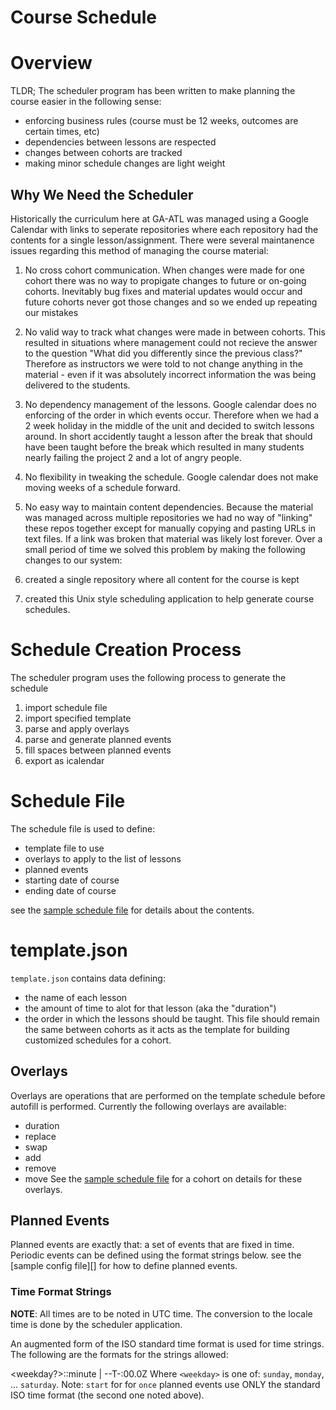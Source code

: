 # Course Schedule

# Overview

TLDR; The scheduler program has been written to make planning the course easier
in the following sense:

  * enforcing business rules (course must be 12 weeks, outcomes are certain
    times, etc)
  * dependencies between lessons are respected
  * changes between cohorts are tracked
  * making minor schedule changes are light weight

## Why We Need the Scheduler

Historically the curriculum here at GA-ATL was managed using a Google Calendar
with links to seperate repositories where each repository had the contents
for a single lesson/assignment. There were several maintanence issues regarding
this method of managing the course material: 

  1. No cross cohort communication. When changes were made for one cohort there
     was no way to propigate changes to future or on-going cohorts. Inevitably
     bug fixes and material updates would occur and future cohorts never got
     those changes and so we ended up repeating our mistakes
  1. No valid way to track what changes were made in between cohorts. This
     resulted in situations where management could not recieve the answer to
     the question "What did you differently since the previous class?"
     Therefore as instructors we were told to not change anything in the
     material - even if it was absolutely incorrect information the was being
     delivered to the students.
  1. No dependency management of the lessons. Google calendar does no enforcing
     of the order in which events occur. Therefore when we had a 2 week holiday
     in the middle of the unit and decided to switch lessons around. In short
     accidently taught a lesson after the break that should have been taught
     before the break which resulted in many students nearly failing the
     project 2 and a lot of angry people.
  1. No flexibility in tweaking the schedule. Google calendar does not make
     moving weeks of a schedule forward.
  1. No easy way to maintain content dependencies. Because the material was
     managed across multiple repositories we had no way of "linking" these
     repos together except for manually copying and pasting URLs in text files.
     If a link was broken that material was likely lost forever. 
Over a small period of time we solved this problem by making the following
changes to our system:

  1. created a single repository where all content for the course is kept
  1. created this Unix style scheduling application to help generate course
     schedules.

# Schedule Creation Process

The scheduler program uses the following process to generate the schedule

1. import schedule file
1. import specified template
1. parse and apply overlays
1. parse and generate planned events
1. fill spaces between planned events
1. export as icalendar

# Schedule File

The schedule file is used to define:

  * template file to use
  * overlays to apply to the list of lessons
  * planned events
  * starting date of course
  * ending date of course

see the [sample schedule file][] for details about the contents.

# template.json

`template.json` contains data defining:

  * the name of each lesson
  * the amount of time to alot for that lesson (aka the "duration")
  * the order in which the lessons should be taught.
This file should remain the same between cohorts as it acts as the template for
building customized schedules for a cohort.

## Overlays

Overlays are operations that are performed on the template schedule before
autofill is performed. Currently the following overlays are available:

  * duration
  * replace
  * swap
  * add
  * remove
  * move
See the [sample schedule file][] for a cohort on details for these overlays. 

## Planned Events

Planned events are exactly that: a set of events that are fixed in time.
Periodic events can be defined using the format strings below. see the 
[sample config file][] for how to define planned events.

### Time Format Strings

__NOTE__: All times are to be noted in UTC time. The conversion to the locale
time is done by the scheduler application.

An augmented form of the ISO standard time format is used for time strings.
The following are the formats for the strings allowed:

  <weekday?>:<hour>:minute | <year>-<month>-<day>T<hour>-<minute>:00.0Z
Where `<weekday>` is one of: `sunday`, `monday`, ... `saturday`. Note: `start`
for for `once` planned events use ONLY the standard ISO time format (the second
one noted above).

[sample schedule file]: ./sample.json
